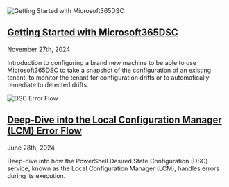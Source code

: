 <div class="article-listing">
    <img src="/blog/2024/getting-started-m365dsc/gettingstartedm365dsc.jpg" alt ="Getting Started with Microsoft365DSC" />
    <h2><a href="/blog/2024/getting-started-m365dsc/index.html">Getting Started with Microsoft365DSC</a></h2>
    <div class="article-date">November 27th, 2024</div>
    <p>Introduction to configuring a brand new machine to be able to use Microsoft365DSC to take a snapshot of the configuration of an existing tenant, to monitor the tenant for configuration drifts or to automatically remediate to detected drifts.</p>
</div>

<div class="article-listing">
    <img src="/blog/2024/dsc-error-flow/dscerrorflow.jpg" alt ="DSC Error Flow" />
    <h2><a href="/blog/2024/dsc-error-flow/dsc-error-flow/index.html">Deep-Dive into the Local Configuration Manager (LCM) Error Flow</a></h2>
    <div class="article-date">June 28th, 2024</div>
    <p>Deep-dive into how the PowerShell Desired State Configuration (DSC) service, known as the Local Configuration Manager (LCM), handles errors during its execution.</p>
</div>